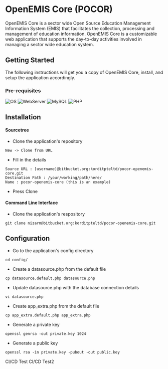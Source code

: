 # OpenEMIS Core (POCOR)
OpenEMIS Core is a sector wide Open Source Education Management Information System (EMIS) that facilitates the collection, processing and management of education information. OpenEMIS Core is a customizable web application that supports the day-to-day activities involved in managing a sector wide education system.

## Getting Started
The following instructions will get you a copy of OpenEMIS Core, install, and setup the application accordingly.

### Pre-requisites
![OS](https://img.shields.io/badge/OS-Linux-lightgrey.svg) ![WebServer](https://img.shields.io/badge/WebServer-Apache/NGINX-blue.svg) ![MySQL](https://img.shields.io/badge/MySQL->=5.7.0-orange.svg) ![PHP](https://img.shields.io/badge/PHP->=7.0-brightgreen.svg)

## Installation
#### Sourcetree
* Clone the application's repository
```
New -> Clone from URL
```
* Fill in the details
```
Source URL : [username]@bitbucket.org:korditpteltd/pocor-openemis-core.git
Destination Path : /your/working/path/here/
Name : pocor-openemis-core (this is an example)
```
* Press Clone

#### Command Line Interface
* Clone the application's respository
```
git clone nizarm@bitbucket.org:korditpteltd/pocor-openemis-core.git

```

## Configuration
* Go to the application's config directory
```
cd config/
```
* Create a datasource.php from the default file
```
cp datasource.default.php datasource.php
```
* Update datasource.php with the database connection details
```
vi datasource.php
```
* Create app_extra.php from the default file
```
cp app_extra.default.php app_extra.php
```
* Generate a private key
```
openssl genrsa -out private.key 1024
```
* Generate a public key
```
openssl rsa -in private.key -pubout -out public.key
```

CI/CD Test
CI/CD Test2

